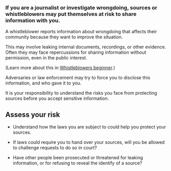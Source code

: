[Title]: # (Assess your risk)
[Order]: # (0)

### If you are a journalist or investigate wrongdoing, sources or whistleblowers may put themselves at risk to share information with you. 

A whistleblower reports information about wrongdoing that affects their community because they want to improve the situation. 

This may involve leaking internal documents, recordings, or other evidence. Often they may face repercussions for sharing information without permission, even in the public interest.  

(Learn more about this in [Whistleblowers beginner](umbrella://work/whistleblowers/beginner).) 

Adversaries or law enforcement may try to force you to disclose this information, and who gave it to you. 

It is your responsibility to understand the risks you face from protecting sources before you accept sensitive information. 

## Assess your risk

* Understand how the laws you are subject to could help you protect your sources. 

* If laws could require you to hand over your sources, will you be allowed to challenge requests to do so in court? 

* Have other people been prosecuted or threatened for leaking information, or for refusing to reveal the identify of a source?  
